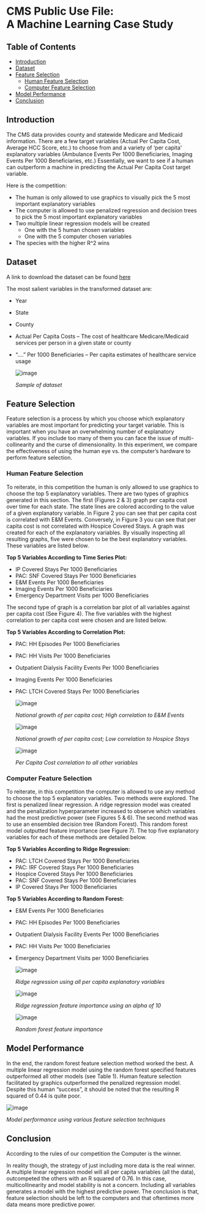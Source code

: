 # CMS Public Use File:<br/>A Machine Learning Case Study

## Table of Contents
- [Introduction](#introduction)
- [Dataset](#dataset)
- [Feature Selection](#feature-selection)
	- [Human Feature Selection](#human-featur-selection)
	- [Computer Feature Selection](#computer-feature-selection)
- [Model Performance](#model-performance)
- [Conclusion](#conclusion)


## Introduction
The CMS data provides county and statewide Medicare and Medicaid information. There are a few target variables (Actual Per Capita Cost, Average HCC Score, etc.) to choose from and a variety of ‘per capita' explanatory variables (Ambulance Events Per 1000 Beneficiaries, Imaging Events Per 1000 Beneficiaries, etc.) Essentially, we want to see if a human can outperform a machine in predicting the Actual Per Capita Cost target variable.

Here is the competition:
- The human is only allowed to use graphics to visually pick the 5 most important explanatory variables
- The computer is allowed to use penalized regression and decision trees to pick the 5 most important explanatory variables
- Two multiple linear regression models will be created
  - One with the 5 human chosen variables
  - One with the 5 computer chosen variables
- The species with the higher R^2 wins

## Dataset
A link to download the dataset can be found [here](https://www.cms.gov/Research-Statistics-Data-and-Systems/Statistics-Trends-and-Reports/Medicare-Geographic-Variation/GV_PUF)

The most salient variables in the transformed dataset are:
- Year
- State
- County
- Actual Per Capita Costs – The cost of healthcare Medicare/Medicaid services per person in a given state or county
- “….” Per 1000 Beneficiaries – Per capita estimates of healthcare service usage

  ![image](/docs/imgs/Data_Sample.png)

  *Sample of dataset*

## Feature Selection
Feature selection is a process by which you choose which explanatory variables are most important for predicting your target variable. This is important when you have an overwhelming number of explanatory variables. If you include too many of them you can face the issue of multi-collinearity and the curse of dimensionality. In this experiment, we compare the effectiveness of using the human eye vs. the computer’s hardware to perform feature selection.

### Human Feature Selection
To reiterate, in this competition the human is only allowed to use graphics to choose the top 5 explanatory variables. There are two types of graphics generated in this section. The first (Figures 2 & 3) graph per capita cost over time for each state. The state lines are colored according to the value of a given explanatory variable. In Figure 2 you can see that per capita cost is correlated with E&M Events. Conversely, in Figure 3 you can see that per capita cost is not correlated with Hospice Covered Stays. A graph was created for each of the explanatory variables. By visually inspecting all resulting graphs, five were chosen to be the best explanatory variables. These variables are listed below.

**Top 5 Variables According to Time Series Plot:**
- IP Covered Stays Per 1000 Beneficiaries
- PAC: SNF Covered Stays Per 1000 Beneficiaries
- E&M Events Per 1000 Beneficiaries
- Imaging Events Per 1000 Beneficiaries
- Emergency Department Visits per 1000 Beneficiaries

The second type of graph is a correlation bar plot of all variables against per capita cost (See Figure 4). The five variables with the highest correlation to per capita cost were chosen and are listed below.

**Top 5 Variables According to Correlation Plot:**
- PAC: HH Episodes Per 1000 Beneficiaries
- PAC: HH Visits Per 1000 Beneficiaries
- Outpatient Dialysis Facility Events Per 1000 Beneficiaries
- Imaging Events Per 1000 Beneficiaries
- PAC: LTCH Covered Stays Per 1000 Beneficiaries

  ![image](/docs/imgs/E&MEventsPer1000Beneficiaries.png)

  *National growth of per capita cost; High correlation to E&M Events*

  ![image](/docs/imgs/HospiceCoveredStaysPer1000Beneficiaries.png)

  *National growth of per capita cost; Low correlation to Hospice Stays*

  ![image](/docs/imgs/Correlation.png)

  *Per Capita Cost correlation to all other variables*

### Computer Feature Selection
To reiterate, in this competition the computer is allowed to use any method to choose the top 5 explanatory variables. Two methods were explored. The first is penalized linear regression. A ridge regression model was created and the penalization hyperparameter increased to observe which variables had the most predictive power (see Figures 5 & 6). The second method was to use an ensembled decision tree (Random Forest). This random forest model outputted feature importance (see Figure 7). The top five explanatory variables for each of these methods are detailed below.

**Top 5 Variables According to Ridge Regression:**
- PAC: LTCH Covered Stays Per 1000 Beneficiaries
- PAC: IRF Covered Stays Per 1000 Beneficiaries
- Hospice Covered Stays Per 1000 Beneficiaries
- PAC: SNF Covered Stays Per 1000 Beneficiaries
- IP Covered Stays Per 1000 Beneficiaries

**Top 5 Variables According to Random Forest:**
- E&M Events Per 1000 Beneficiaries
- PAC: HH Episodes Per 1000 Beneficiaries
- Outpatient Dialysis Facility Events Per 1000 Beneficiaries
- PAC: HH Visits Per 1000 Beneficiaries
- Emergency Department Visits per 1000 Beneficiaries

  ![image](/docs/imgs/Ridge_Regression_Varied_Alpha.png)

  *Ridge regression using all per capita explanatory variables*

  ![image](/docs/imgs/Ridge_Regression_Single_Alpha.png)

  *Ridge regression feature importance using an alpha of 10*

  ![image](/docs/imgs/Random_Forest_Top_5.png)

  *Random forest feature importance*

## Model Performance
In the end, the random forest feature selection method worked the best. A multiple linear regression model using the random forest specified features outperformed all other models (see Table 1). Human feature selection facilitated by graphics outperformed the penalized regression model. Despite this human “success”, it should be noted that the resulting R squared of 0.44 is quite poor.

  ![image](/docs/imgs/Results.png)

  *Model performance using various feature selection techniques*

## Conclusion
According to the rules of our competition the Computer is the winner.

In reality though, the strategy of just including more data is the real winner. A multiple linear regression model will all per capita variables (all the data), outcompeted the others with an R squared of 0.76. In this case, multicollinearity and model stability is not a concern. Including all variables generates a model with the highest predictive power. The conclusion is that, feature selection should be left to the computers and that oftentimes more data means more predictive power.
